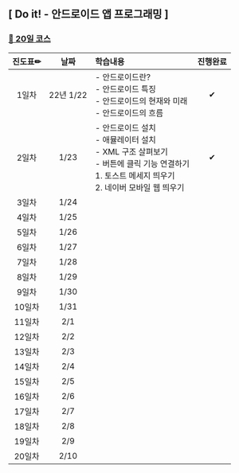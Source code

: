 ## [ Do it! - 안드로이드 앱 프로그래밍 ]

### [🐾 20일 코스](https://www.inflearn.com/course/2018-%EC%95%88%EB%93%9C%EB%A1%9C%EC%9D%B4%EB%93%9C-%EC%95%B1-%ED%94%84%EB%A1%9C%EA%B7%B8%EB%9E%98%EB%B0%8D-%EC%98%A4%EB%A0%88%EC%98%A4/dashboard)  
  
  
|진도표✏|날짜|학습내용|진행완료|
|:-----:|:--:|:------|:-----:|
| 1일차 | 22년 1/22 |- 안드로이드란?<br>- 안드로이드 특징<br>- 안드로이드의 현재와 미래<br>- 안드로이드의 흐름|✔|
| 2일차 |1/23|- 안드로이드 설치<br>- 애뮬레이터 설치<br>- XML 구조 살펴보기<br>- 버튼에 클릭 기능 연결하기<br>1. 토스트 메세지 띄우기<br>2. 네이버 모바일 웹 띄우기|✔|
| 3일차 |1/24|||
| 4일차 |1/25|||
| 5일차 |1/26|||
| 6일차 |1/27|||
| 7일차 |1/28|||
| 8일차 |1/29|||
| 9일차 |1/30|||
|10일차 |1/31|||
|11일차 |2/1|||
|12일차 |2/2|||
|13일차 |2/3|||
|14일차 |2/4|||
|15일차 |2/5|||
|16일차 |2/6|||
|17일차 |2/7|||
|18일차 |2/8|||
|19일차 |2/9||
|20일차 |2/10|||
